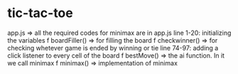 # tic-tac-toe

app.js => all the required codes for minimax are in app.js
line 1-20: initializing the variables
f boardFiller() => for filling the board
f checkwinner() => for checking whetever game is ended by winning or tie
line 74-97: adding a click listener to every cell of the board
f bestMove() => the ai function. In it we call minimax
f minimax() => implementation of minimax
